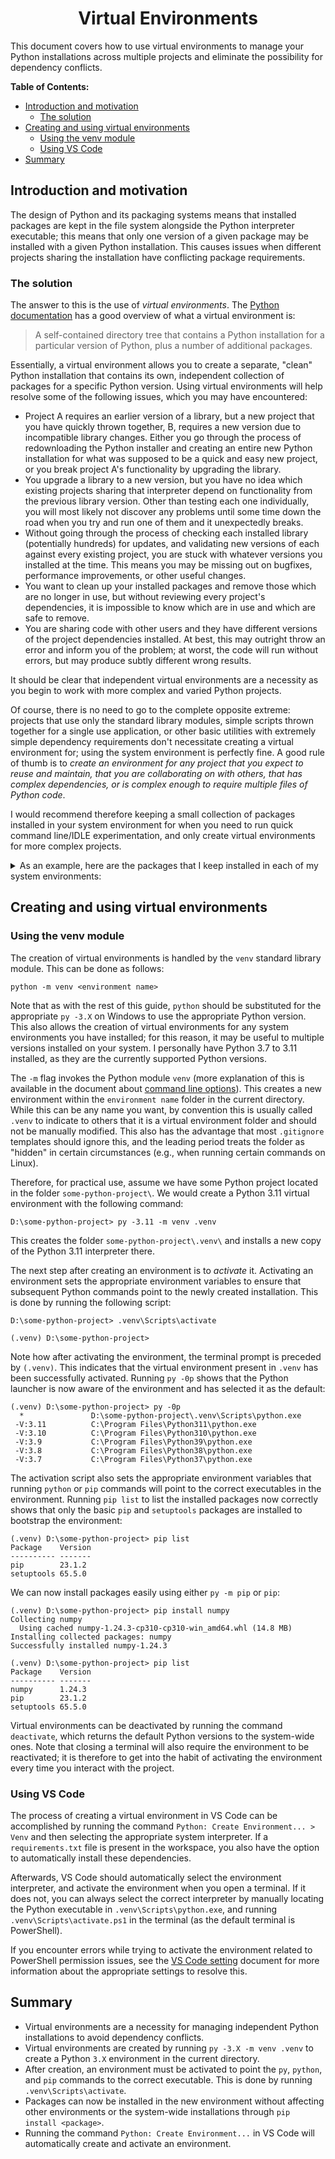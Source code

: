 <h1 align='center'>Virtual Environments</h1>

<!-- <h6 align='center'>How to avoid creating problems for your future self</h6> TODO: better subtitle -->

This document covers how to use virtual environments to manage your Python installations across multiple projects and eliminate the possibility for dependency conflicts.

**Table of Contents:**
- [Introduction and motivation](#introduction-and-motivation)
  - [The solution](#the-solution)
- [Creating and using virtual environments](#creating-and-using-virtual-environments)
  - [Using the venv module](#using-the-venv-module)
  - [Using VS Code](#using-vs-code)
- [Summary](#summary)


## Introduction and motivation

The design of Python and its packaging systems means that installed packages are kept in the file system alongside the Python interpreter executable; this means that only one version of a given package may be installed with a given Python installation. This causes issues when different projects sharing the installation have conflicting package requirements.

### The solution

The answer to this is the use of *virtual environments*. The [Python documentation](https://docs.python.org/3/tutorial/venv.html) has a good overview of what a virtual environment is:

> A self-contained directory tree that contains a Python installation for a particular version of Python, plus a number of additional packages.

Essentially, a virtual environment allows you to create a separate, "clean" Python installation that contains its own, independent collection of packages for a specific Python version. Using virtual environments will help resolve some of the following issues, which you may have encountered:

- Project A requires an earlier version of a library, but a new project that you have quickly thrown together, B, requires a new version due to incompatible library changes. Either you go through the process of redownloading the Python installer and creating an entire new Python installation for what was supposed to be a quick and easy new project, or you break project A's functionality by upgrading the library.
- You upgrade a library to a new version, but you have no idea which existing projects sharing that interpreter depend on functionality from the previous library version. Other than testing each one individually, you will most likely not discover any problems until some time down the road when you try and run one of them and it unexpectedly breaks.
- Without going through the process of checking each installed library (potentially hundreds) for updates, and validating new versions of each against every existing project, you are stuck with whatever versions you installed at the time. This means you may be missing out on bugfixes, performance improvements, or other useful changes.
- You want to clean up your installed packages and remove those which are no longer in use, but without reviewing every project's dependencies, it is impossible to know which are in use and which are safe to remove.
- You are sharing code with other users and they have different versions of the project dependencies installed. At best, this may outright throw an error and inform you of the problem; at worst, the code will run without errors, but may produce subtly different wrong results.

It should be clear that independent virtual environments are a necessity as you begin to work with more complex and varied Python projects.

Of course, there is no need to go to the complete opposite extreme: projects that use only the standard library modules, simple scripts thrown together for a single use application, or other basic utilities with extremely simple dependency requirements don't necessitate creating a virtual environment for; using the system environment is perfectly fine. A good rule of thumb is to *create an environment for any project that you expect to reuse and maintain, that you are collaborating on with others, that has complex dependencies, or is complex enough to require multiple files of Python code*.

I would recommend therefore keeping a small collection of packages installed in your system environment for when you need to run quick command line/IDLE experimentation, and only create virtual environments for more complex projects.

<details>

<summary>As an example, here are the packages that I keep installed in each of my system environments:</summary>

- `numpy` for efficient array operations and mathematical data processing.
- `scipy` for other general-purpose scientific computing.
- `pandas` for data storage and manipulation.
- `matplotlib` for graphing and visualising data.
- `flake8` for linting.
- `mypy` for type checking.
- `black` for code formatting.
- `pytest` to run tests.
- `attrs` for an alternative to the standard library `dataclass`.
- `notebook` for Jupyter Notebooks.
- `ipython` for the interactive Python kernel (what powers the "cells" in Jupyter notebooks).
- `wheel` for building packages.

While the dependencies for all of these do add up to a large collection of installed packages (over 100, most from `notebook`), the important thing is that there are few complex dependency relationships, and any small scripts I run using these libraries is not dependent on their version.

Do note that these packages are specific to my use case, and the Python code I write most often involves these libraries. For someone else who often writes quick scripts for HTTP requests, the `requests` library would be an obvious candidate for a system-wide package, while mathematically oriented libraries like NumPy and SciPy would probably not be justified.

</details>

## Creating and using virtual environments

### Using the venv module

The creation of virtual environments is handled by the `venv` standard library module. This can be done as follows:

```
python -m venv <environment name>
```
<!-- TODO: check for consistent command line syntax (eg. angle brackets, square brackets, caps, etc) -->

Note that as with the rest of this guide, `python` should be substituted for the appropriate `py -3.X` on Windows to use the appropriate Python version. This also allows the creation of virtual environments for any system environments you have installed; for this reason, it may be useful to multiple versions installed on your system. I personally have Python 3.7 to 3.11 installed, as they are the currently supported Python versions.

The `-m` flag invokes the Python module `venv` (more explanation of this is available in the document about [command line options](/practical-matters/command-line-usage-and-pip.md)). This creates a new environment within the `environment name` folder in the current directory. While this can be any name you want, by convention this is usually called `.venv` to indicate to others that it is a virtual environment folder and should not be manually modified. This also has the advantage that most `.gitignore` templates should ignore this, and the leading period treats the folder as "hidden" in certain circumstances (e.g., when running certain commands on Linux).

Therefore, for practical use, assume we have some Python project located in the folder `some-python-project\`. We would create a Python 3.11 virtual environment with the following command:

```
D:\some-python-project> py -3.11 -m venv .venv
```

This creates the folder `some-python-project\.venv\` and installs a new copy of the Python 3.11 interpreter there.

The next step after creating an environment is to *activate* it. Activating an environment sets the appropriate environment variables to ensure that subsequent Python commands point to the newly created installation. This is done by running the following script:

```
D:\some-python-project> .venv\Scripts\activate 

(.venv) D:\some-python-project> 
```

Note how after activating the environment, the terminal prompt is preceded by `(.venv)`. This indicates that the virtual environment present in `.venv` has been successfully activated. Running `py -0p` shows that the Python launcher is now aware of the environment and has selected it as the default:

```
(.venv) D:\some-python-project> py -0p
  *               D:\some-python-project\.venv\Scripts\python.exe
 -V:3.11          C:\Program Files\Python311\python.exe
 -V:3.10          C:\Program Files\Python310\python.exe
 -V:3.9           C:\Program Files\Python39\python.exe
 -V:3.8           C:\Program Files\Python38\python.exe
 -V:3.7           C:\Program Files\Python37\python.exe
```

The activation script also sets the appropriate environment variables that running `python` or `pip` commands will point to the correct executables in the environment. Running `pip list` to list the installed packages now correctly shows that only the basic `pip` and `setuptools` packages are installed to bootstrap the environment:

```
(.venv) D:\some-python-project> pip list
Package    Version
---------- -------
pip        23.1.2
setuptools 65.5.0
```

We can now install packages easily using either `py -m pip` or `pip`:

```
(.venv) D:\some-python-project> pip install numpy
Collecting numpy
  Using cached numpy-1.24.3-cp310-cp310-win_amd64.whl (14.8 MB)
Installing collected packages: numpy
Successfully installed numpy-1.24.3

(.venv) D:\some-python-project> pip list
Package    Version
---------- -------
numpy      1.24.3
pip        23.1.2
setuptools 65.5.0
```

Virtual environments can be deactivated by running the command `deactivate`, which returns the default Python versions to the system-wide ones. Note that closing a terminal will also require the environment to be reactivated; it is therefore to get into the habit of activating the environment every time you interact with the project.

### Using VS Code

The process of creating a virtual environment in VS Code can be accomplished by running the command `Python: Create Environment... > Venv` and then selecting the appropriate system interpreter. If a `requirements.txt` file is present in the workspace, you also have the option to automatically install these dependencies.

Afterwards, VS Code should automatically select the environment interpreter, and activate the environment when you open a terminal. If it does not, you can always select the correct interpreter by manually locating the Python executable in `.venv\Scripts\python.exe`, and running `.venv\Scripts\activate.ps1` in the terminal (as the default terminal is PowerShell).

If you encounter errors while trying to activate the environment related to PowerShell permission issues, see the [VS Code setting](/practical-matters/vs-code-settings) document for more information about the appropriate settings to resolve this.

## Summary

- Virtual environments are a necessity for managing independent Python installations to avoid dependency conflicts.
- Virtual environments are created by running `py -3.X -m venv .venv` to create a Python `3.X` environment in the current directory.
- After creation, an environment must be activated to point the `py`, `python`, and `pip` commands to the correct executable. This is done by running `.venv\Scripts\activate`.
- Packages can now be installed in the new environment without affecting other environments or the system-wide installations through `pip install <package>`.
- Running the command `Python: Create Environment...` in VS Code will automatically create and activate an environment.
